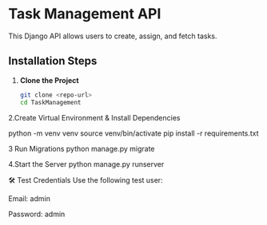 # Task Management API

This Django API allows users to create, assign, and fetch tasks.

## Installation Steps
1. **Clone the Project**  
   ```bash
   git clone <repo-url>
   cd TaskManagement

2.Create Virtual Environment & Install Dependencies

python -m venv venv
source venv/bin/activate 
pip install -r requirements.txt

3 Run Migrations
python manage.py migrate

4.Start the Server
python manage.py runserver


🛠 Test Credentials
Use the following test user:

Email: admin

Password: admin

